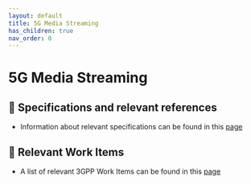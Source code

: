```yaml
---
layout: default
title: 5G Media Streaming
has_children: true
nav_order: 0
---
```


# 5G Media Streaming
## 📑 Specifications and relevant references
* Information about relevant specifications can be found in this [page](5g-media-streaming/5g-media-streaming-specifications.html)

## 📑 Relevant Work Items
* A list of relevant 3GPP Work Items can be found in this [page](5g-media-streaming/5g-media-streaming-workitems.html)
